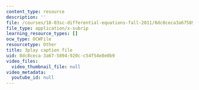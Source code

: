 ```yaml
---
content_type: resource
description: ''
file: /courses/18-03sc-differential-equations-fall-2011/8dc8ceca3a675894920cc54f54e8e0b9_e3FfmXtkppM.vtt
file_type: application/x-subrip
learning_resource_types: []
ocw_type: OCWFile
resourcetype: Other
title: 3play caption file
uid: 8dc8ceca-3a67-5894-920c-c54f54e8e0b9
video_files:
  video_thumbnail_file: null
video_metadata:
  youtube_id: null
---
```

